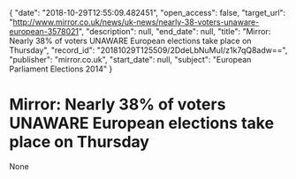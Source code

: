{
  "date": "2018-10-29T12:55:09.482451", 
  "open_access": false, 
  "target_url": "http://www.mirror.co.uk/news/uk-news/nearly-38-voters-unaware-european-3578021", 
  "description": null, 
  "end_date": null, 
  "title": "Mirror: Nearly 38% of voters UNAWARE European elections take place on Thursday", 
  "record_id": "20181029T125509/2DdeLbNuMuI/z1k7qQ8adw==", 
  "publisher": "mirror.co.uk", 
  "start_date": null, 
  "subject": "European Parliament Elections 2014"
}

# Mirror: Nearly 38% of voters UNAWARE European elections take place on Thursday

None